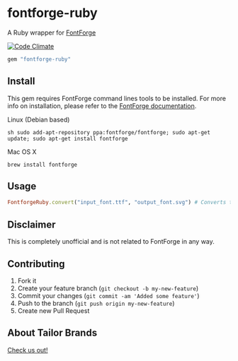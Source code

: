 # fontforge-ruby
A Ruby wrapper for [FontForge](https://fontforge.github.io/en-US/)

[![Code Climate](https://codeclimate.com/github/TailorBrands/fontforge-ruby/badges/gpa.svg)](https://codeclimate.com/github/TailorBrands/fontforge-ruby)

```rb
gem "fontforge-ruby"
```

## Install

This gem requires FontForge command lines tools to be installed. For more info on installation, please refer to the [FontForge documentation](https://fontforge.github.io/en-US/downloads/).

Linux (Debian based)
```
sh sudo add-apt-repository ppa:fontforge/fontforge; sudo apt-get update; sudo apt-get install fontforge
```

Mac OS X
```
brew install fontforge
```

## Usage

```rb
FontforgeRuby.convert("input_font.ttf", "output_font.svg") # Converts ttf into svg font
```

## Disclaimer

This is completely unofficial and is not related to FontForge in any way.

## Contributing

1. Fork it
2. Create your feature branch (`git checkout -b my-new-feature`)
3. Commit your changes (`git commit -am 'Added some feature'`)
4. Push to the branch (`git push origin my-new-feature`)
5. Create new Pull Request

## About Tailor Brands
[Check us out!](https://www.tailorbrands.com)
